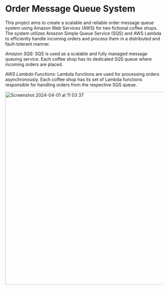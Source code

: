 # Order Message Queue System

This project aims to create a scalable and reliable order message queue system using Amazon Web Services (AWS) for two fictional coffee shops. The system utilizes Amazon Simple Queue Service (SQS) and AWS Lambda to efficiently handle incoming orders and process them in a distributed and fault-tolerant manner.

_Amazon SQS_: SQS is used as a scalable and fully managed message queuing service. Each coffee shop has its dedicated SQS queue where incoming orders are placed.

_AWS Lambda Functions_: Lambda functions are used for processing orders asynchronously. Each coffee shop has its set of Lambda functions responsible for handling orders from the respective SQS queue.

<img width="615" alt="Screenshot 2024-04-01 at 11 03 37" src="https://github.com/mohsn13/Order-Message-Queue-System/assets/157317409/972b3068-4bf9-44a0-beaa-20c45ba2165f">
